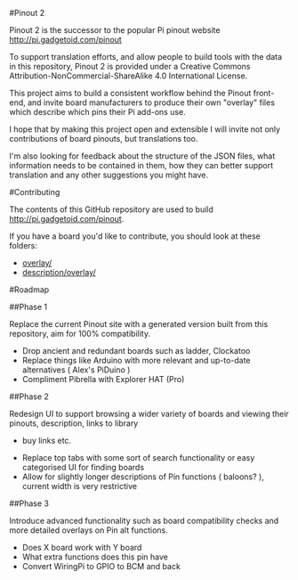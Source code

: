 #Pinout 2

Pinout 2 is the successor to the popular Pi pinout website http://pi.gadgetoid.com/pinout

To support translation efforts, and allow people to build tools with the data in this repository, Pinout 2 is
provided under a Creative Commons Attribution-NonCommercial-ShareAlike 4.0 International License.

This project aims to build a consistent workflow behind the Pinout front-end, and invite board manufacturers
to produce their own "overlay" files which describe which pins their Pi add-ons use.

I hope that by making this project open and extensible I will invite not only contributions of board pinouts,
but translations too.

I'm also looking for feedback about the structure of the JSON files, what information needs to be contained in
them, how they can better support translation and any other suggestions you might have.

#Contributing

The contents of this GitHub repository are used to build http://pi.gadgetoid.com/pinout.

If you have a board you'd like to contribute, you should look at these folders:

* [overlay/](overlay/)
* [description/overlay/](description/overlay/)

#Roadmap

##Phase 1

Replace the current Pinout site with a generated version built from this repository, aim for 100% compatibility.

* Drop ancient and redundant boards such as ladder, Clockatoo
* Replace things like Arduino with more relevant and up-to-date alternatives ( Alex's PiDuino )
* Compliment Pibrella with Explorer HAT (Pro)

##Phase 2

Redesign UI to support browsing a wider variety of boards and viewing their pinouts, description, links to library
+  buy links etc.

* Replace top tabs with some sort of search functionality or easy categorised UI for finding boards
* Allow for slightly longer descriptions of Pin functions ( baloons? ), current width is very restrictive

##Phase 3

Introduce advanced functionality such as board compatibility checks and more detailed overlays on Pin alt functions.

* Does X board work with Y board
* What extra functions does this pin have
* Convert WiringPi to GPIO to BCM and back
